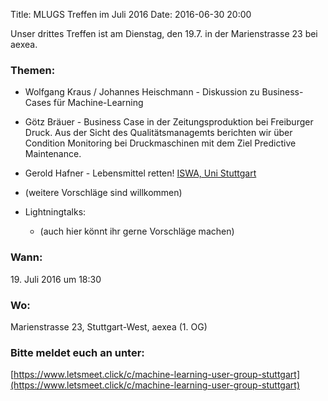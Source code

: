 Title: MLUGS Treffen im Juli 2016
Date: 2016-06-30 20:00

Unser drittes Treffen ist am Dienstag, den 19.7. in der Marienstrasse 23 bei aexea.

### Themen:

- Wolfgang Kraus / Johannes Heischmann - Diskussion zu Business-Cases für Machine-Learning 
- Götz Bräuer - Business Case in der Zeitungsproduktion bei Freiburger Druck. Aus der Sicht des Qualitätsmanagemts berichten wir über Condition Monitoring bei Druckmaschinen mit dem Ziel Predictive Maintenance. 
- Gerold Hafner - Lebensmittel retten! [ISWA, Uni Stuttgart](http://www.iswa.uni-stuttgart.de ) 
- (weitere Vorschläge sind willkommen)
- Lightningtalks:

    + (auch hier könnt ihr gerne Vorschläge machen)

### Wann:

<p>19. Juli 2016 um 18:30</p>  

### Wo:

Marienstrasse 23, Stuttgart-West, aexea (1. OG)

### Bitte meldet euch an unter:
[https://www.letsmeet.click/c/machine-learning-user-group-stuttgart](https://www.letsmeet.click/c/machine-learning-user-group-stuttgart)
